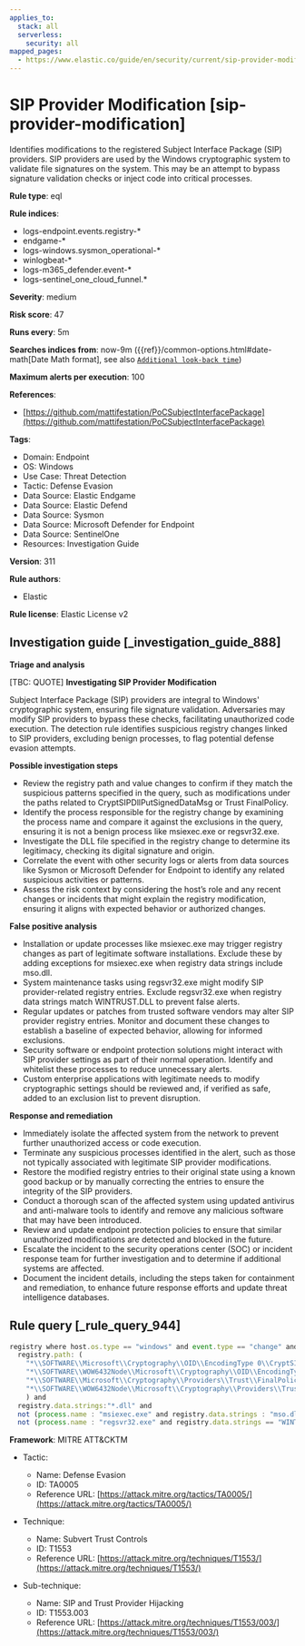 ```yaml
---
applies_to:
  stack: all
  serverless:
    security: all
mapped_pages:
  - https://www.elastic.co/guide/en/security/current/sip-provider-modification.html
---
```


# SIP Provider Modification [sip-provider-modification]

Identifies modifications to the registered Subject Interface Package (SIP) providers. SIP providers are used by the Windows cryptographic system to validate file signatures on the system. This may be an attempt to bypass signature validation checks or inject code into critical processes.

**Rule type**: eql

**Rule indices**:

* logs-endpoint.events.registry-*
* endgame-*
* logs-windows.sysmon_operational-*
* winlogbeat-*
* logs-m365_defender.event-*
* logs-sentinel_one_cloud_funnel.*

**Severity**: medium

**Risk score**: 47

**Runs every**: 5m

**Searches indices from**: now-9m ({{ref}}/common-options.html#date-math[Date Math format], see also [`Additional look-back time`](docs-content://solutions/security/detect-and-alert/create-detection-rule.md#rule-schedule))

**Maximum alerts per execution**: 100

**References**:

* [https://github.com/mattifestation/PoCSubjectInterfacePackage](https://github.com/mattifestation/PoCSubjectInterfacePackage)

**Tags**:

* Domain: Endpoint
* OS: Windows
* Use Case: Threat Detection
* Tactic: Defense Evasion
* Data Source: Elastic Endgame
* Data Source: Elastic Defend
* Data Source: Sysmon
* Data Source: Microsoft Defender for Endpoint
* Data Source: SentinelOne
* Resources: Investigation Guide

**Version**: 311

**Rule authors**:

* Elastic

**Rule license**: Elastic License v2

## Investigation guide [_investigation_guide_888]

**Triage and analysis**

[TBC: QUOTE]
**Investigating SIP Provider Modification**

Subject Interface Package (SIP) providers are integral to Windows' cryptographic system, ensuring file signature validation. Adversaries may modify SIP providers to bypass these checks, facilitating unauthorized code execution. The detection rule identifies suspicious registry changes linked to SIP providers, excluding benign processes, to flag potential defense evasion attempts.

**Possible investigation steps**

* Review the registry path and value changes to confirm if they match the suspicious patterns specified in the query, such as modifications under the paths related to CryptSIPDllPutSignedDataMsg or Trust FinalPolicy.
* Identify the process responsible for the registry change by examining the process name and compare it against the exclusions in the query, ensuring it is not a benign process like msiexec.exe or regsvr32.exe.
* Investigate the DLL file specified in the registry change to determine its legitimacy, checking its digital signature and origin.
* Correlate the event with other security logs or alerts from data sources like Sysmon or Microsoft Defender for Endpoint to identify any related suspicious activities or patterns.
* Assess the risk context by considering the host’s role and any recent changes or incidents that might explain the registry modification, ensuring it aligns with expected behavior or authorized changes.

**False positive analysis**

* Installation or update processes like msiexec.exe may trigger registry changes as part of legitimate software installations. Exclude these by adding exceptions for msiexec.exe when registry data strings include mso.dll.
* System maintenance tasks using regsvr32.exe might modify SIP provider-related registry entries. Exclude regsvr32.exe when registry data strings match WINTRUST.DLL to prevent false alerts.
* Regular updates or patches from trusted software vendors may alter SIP provider registry entries. Monitor and document these changes to establish a baseline of expected behavior, allowing for informed exclusions.
* Security software or endpoint protection solutions might interact with SIP provider settings as part of their normal operation. Identify and whitelist these processes to reduce unnecessary alerts.
* Custom enterprise applications with legitimate needs to modify cryptographic settings should be reviewed and, if verified as safe, added to an exclusion list to prevent disruption.

**Response and remediation**

* Immediately isolate the affected system from the network to prevent further unauthorized access or code execution.
* Terminate any suspicious processes identified in the alert, such as those not typically associated with legitimate SIP provider modifications.
* Restore the modified registry entries to their original state using a known good backup or by manually correcting the entries to ensure the integrity of the SIP providers.
* Conduct a thorough scan of the affected system using updated antivirus and anti-malware tools to identify and remove any malicious software that may have been introduced.
* Review and update endpoint protection policies to ensure that similar unauthorized modifications are detected and blocked in the future.
* Escalate the incident to the security operations center (SOC) or incident response team for further investigation and to determine if additional systems are affected.
* Document the incident details, including the steps taken for containment and remediation, to enhance future response efforts and update threat intelligence databases.


## Rule query [_rule_query_944]

```js
registry where host.os.type == "windows" and event.type == "change" and registry.value : ("Dll", "$Dll") and
  registry.path: (
    "*\\SOFTWARE\\Microsoft\\Cryptography\\OID\\EncodingType 0\\CryptSIPDllPutSignedDataMsg\\{*}\\Dll",
    "*\\SOFTWARE\\WOW6432Node\\Microsoft\\Cryptography\\OID\\EncodingType 0\\CryptSIPDllPutSignedDataMsg\\{*}\\Dll",
    "*\\SOFTWARE\\Microsoft\\Cryptography\\Providers\\Trust\\FinalPolicy\\{*}\\$Dll",
    "*\\SOFTWARE\\WOW6432Node\\Microsoft\\Cryptography\\Providers\\Trust\\FinalPolicy\\{*}\\$Dll"
    ) and
  registry.data.strings:"*.dll" and
  not (process.name : "msiexec.exe" and registry.data.strings : "mso.dll") and
  not (process.name : "regsvr32.exe" and registry.data.strings == "WINTRUST.DLL")
```

**Framework**: MITRE ATT&CKTM

* Tactic:

    * Name: Defense Evasion
    * ID: TA0005
    * Reference URL: [https://attack.mitre.org/tactics/TA0005/](https://attack.mitre.org/tactics/TA0005/)

* Technique:

    * Name: Subvert Trust Controls
    * ID: T1553
    * Reference URL: [https://attack.mitre.org/techniques/T1553/](https://attack.mitre.org/techniques/T1553/)

* Sub-technique:

    * Name: SIP and Trust Provider Hijacking
    * ID: T1553.003
    * Reference URL: [https://attack.mitre.org/techniques/T1553/003/](https://attack.mitre.org/techniques/T1553/003/)




